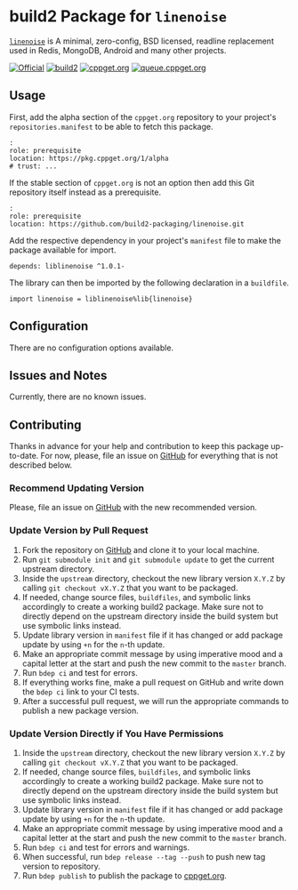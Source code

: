# build2 Package for `linenoise`

[`linenoise`](https://github.com/antirez/linenoise) is A minimal, zero-config, BSD licensed, readline replacement used in Redis, MongoDB, Android and many other projects.

[![Official](https://img.shields.io/website/https/github.com/antirez/linenoise.svg?down_message=offline&label=Official&style=for-the-badge&up_color=blue&up_message=online)](https://github.com/antirez/linenoise)
[![build2](https://img.shields.io/website/https/github.com/build2-packaging/linenoise.svg?down_message=offline&label=build2&style=for-the-badge&up_color=blue&up_message=online)](https://github.com/build2-packaging/linenoise)
[![cppget.org](https://img.shields.io/website/https/cppget.org/liblinenoise.svg?down_message=offline&label=cppget.org&style=for-the-badge&up_color=blue&up_message=online)](https://cppget.org/liblinenoise)
[![queue.cppget.org](https://img.shields.io/website/https/queue.cppget.org/liblinenoise.svg?down_message=empty&down_color=blue&label=queue.cppget.org&style=for-the-badge&up_color=orange&up_message=running)](https://queue.cppget.org/liblinenoise)

## Usage

First, add the alpha section of the `cppget.org` repository to your project's `repositories.manifest` to be able to fetch this package.

```
:
role: prerequisite
location: https://pkg.cppget.org/1/alpha
# trust: ...
```

If the stable section of `cppget.org` is not an option then add this Git repository itself instead as a prerequisite.

```
:
role: prerequisite
location: https://github.com/build2-packaging/linenoise.git
```

Add the respective dependency in your project's `manifest` file to make the package available for import.

```
depends: liblinenoise ^1.0.1-
```

The library can then be imported by the following declaration in a `buildfile`.

```
import linenoise = liblinenoise%lib{linenoise}
```

## Configuration

There are no configuration options available.

## Issues and Notes

Currently, there are no known issues.

## Contributing

Thanks in advance for your help and contribution to keep this package up-to-date.
For now, please, file an issue on [GitHub](https://github.com/build2-packaging/linenoise/issues) for everything that is not described below.

### Recommend Updating Version

Please, file an issue on [GitHub](https://github.com/build2-packaging/linenoise/issues) with the new recommended version.

### Update Version by Pull Request

1. Fork the repository on [GitHub](https://github.com/build2-packaging/linenoise) and clone it to your local machine.
2. Run `git submodule init` and `git submodule update` to get the current upstream directory.
3. Inside the `upstream` directory, checkout the new library version `X.Y.Z` by calling `git checkout vX.Y.Z` that you want to be packaged.
4. If needed, change source files, `buildfiles`, and symbolic links accordingly to create a working build2 package. Make sure not to directly depend on the upstream directory inside the build system but use symbolic links instead.
5. Update library version in `manifest` file if it has changed or add package update by using `+n` for the `n`-th update.
6. Make an appropriate commit message by using imperative mood and a capital letter at the start and push the new commit to the `master` branch.
7. Run `bdep ci` and test for errors.
8. If everything works fine, make a pull request on GitHub and write down the `bdep ci` link to your CI tests.
9. After a successful pull request, we will run the appropriate commands to publish a new package version.

### Update Version Directly if You Have Permissions

1. Inside the `upstream` directory, checkout the new library version `X.Y.Z` by calling `git checkout vX.Y.Z` that you want to be packaged.
2. If needed, change source files, `buildfiles`, and symbolic links accordingly to create a working build2 package. Make sure not to directly depend on the upstream directory inside the build system but use symbolic links instead.
3. Update library version in `manifest` file if it has changed or add package update by using `+n` for the `n`-th update.
4. Make an appropriate commit message by using imperative mood and a capital letter at the start and push the new commit to the `master` branch.
5. Run `bdep ci` and test for errors and warnings.
6. When successful, run `bdep release --tag --push` to push new tag version to repository.
7. Run `bdep publish` to publish the package to [cppget.org](https://cppget.org).
